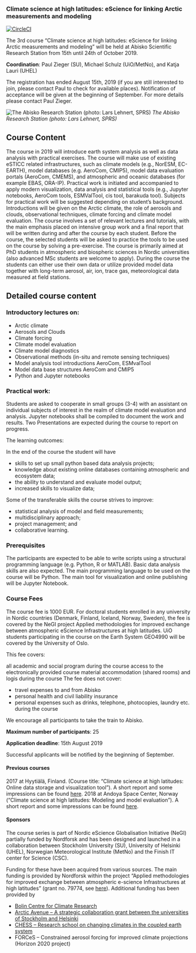### Climate science at high latitudes: eScience for linking Arctic measurements and modeling

[![CircleCI](https://circleci.com/gh/NordicESMhub/NEGI-Abisko-2019.svg?style=svg&circle-token=708328c3d6428a29f49027f0a5e316fc32850dac)](https://circleci.com/gh/NordicESMhub/NEGI-Abisko-2019)

The 3rd course “Climate science at high latitudes: eScience for linking Arctic measurements and modeling” will be held at Abisko Scientific Research Station from 15th until 24th of October 2019.

**Coordination**: Paul Zieger (SU), Michael Schulz (UiO/MetNo), and Katja Lauri (UHEL)

The registration has ended August 15th, 2019 (if you are still interested to join, please contact Paul to check for available places). Notification of acceptance will be given at the beginning of September. For more details please contact Paul Zieger.


![The Abisko Research Station (photo: Lars Lehnert, SPRS)](https://www.aces.su.se/aces/wp-content/uploads/2019/05/abisko-naturvetenskapliga-station-lars-lehnert.jpg)
*The Abisko Research Station (photo: Lars Lehnert, SPRS)*

## Course Content
The course in 2019 will introduce earth system analysis as well as data analysis with practical exercises. The course will make use of existing eSTICC related infrastructures, such as climate models (e.g., NorESM, EC-EARTH), model databases (e.g. AeroCom, CMIP5), model data evaluation portals (AeroCom, CMEMS), and atmospheric and oceanic databases (for example EBAS, ORA-IP). Practical work is initiated and accompanied to apply modern visualization, data analysis and statistical tools (e.g., Jupyter notebooks, AeroCom tools, ESMValTool, cis tool, barakuda tool). Subjects for practical work will be suggested depending on student’s background. Introductions will be given on the Arctic climate, the role of aerosols and clouds, observational techniques, climate forcing and climate model evaluation. The course involves a set of relevant lectures and tutorials, with the main emphasis placed on intensive group work and a final report that will be written during and after the course by each student. Before the course, the selected students will be asked to practice the tools to be used on the course by solving a pre-exercise. The course is primarily aimed at PhD students in atmospheric and biospheric sciences in Nordic universities (also advanced MSc students are welcome to apply). During the course the students can either use their own data or utilize provided model data together with long-term aerosol, air, ion, trace gas, meteorological data measured at field stations.

## Detailed course content

### Introductory lectures on:

- Arctic climate
- Aerosols and Clouds
- Climate forcing
- Climate model evaluation
- Climate model diagnostics
- Observational methods (in-situ and remote sensing techniques)
- Model analysis tool introductions AeroCom, ESMvalTool
- Model data base structures AeroCom and CMIP5
- Python and Jupyter notebooks

### Practical work:

Students are asked to cooperate in small groups (3-4) with an assistant on individual subjects of interest in the realm of climate model evaluation and analysis. Jupyter notebooks shall be compiled to document the work and results. Two Presentations are expected during the course to report on progress.

The learning outcomes:

In the end of the course the student will have

- skills to set up small python based data analysis projects;
- knowledge about existing online databases containing atmospheric and ecosystem data;
- the ability to understand and evaluate model output;
- increased skills to visualize data;

Some of the transferable skills the course strives to improve:

- statistical analysis of model and field measurements;
- multidisciplinary approach;
- project management; and
- collaborative learning.

### Prerequisites

The participants are expected to be able to write scripts using a structural programming language (e.g. Python, R or MATLAB). Basic data analysis skills are also expected. The main programming language to be used on the course will be Python. The main tool for visualization and online publishing will be Jupyter Notebook.

### Course Fees

The course fee is 1000 EUR. 
For doctoral students enrolled in any university in Nordic countries (Denmark, Finland, Iceland, Norway, Sweden), the fee is covered by the NeGI project Applied methodologies for improved exchange between atmospheric eScience Infrastructures at high latitudes. UiO students participating in the course on the Earth System GEO4990 will be covered by the University of Oslo.

This fee covers:

all academic and social program during the course
access to the electronically provided course material
accommodation (shared rooms) and logis during the course
The fee does not cover:

- travel expenses to and from Abisko
- personal health and civil liability insurance
- personal expenses such as drinks, telephone, photocopies, laundry etc. during the course

We encourage all participants to take the train to Abisko.

**Maximum number of participants**: 25

**Application deadline**: 15th August 2019

Successful applicants will be notified by the beginning of September.

#### Previous courses
2017 at Hyytiälä, Finland. (Course title:  “Climate science at high latitudes: Online data storage and visualization tool”). A short report and some impressions can be found [here](https://www.aces.su.se/report-from-the-first-nordic-workshop-on-e-science-tools-for-climate-research/).
2018 at Andoya Space Center, Norway (“Climate science at high latitudes: Modeling and model evaluation”). A short report and some impressions can be found [here](https://www.aces.su.se/learning-new-e-science-tools-for-climate-research-in-norwegian-andoya/?highlight=NeGI).

#### Sponsors
The course series is part of Nordic eScience Globalisation Initiative (NeGI) partially funded by Nordforsk and has been designed and launched in a collaboration between Stockholm University (SU), University of Helsinki (UHEL), Norwegian Meteorological Institute (MetNo) and the Finish IT center for Science (CSC).

Funding for these have been acquired from various sources. The main funding is provided by Nordforsk within the project “Applied methodologies for improved exchange between atmospheric e-science Infrastructures at high latitudes” (grant no. 79774, see [here](https://www.nordforsk.org/en/programmes-and-projects/projects/applied-methodologies-for-improved-exchange-between-atmospheric-e-science-infrastructures-at-high-latitudes)). Additional funding has been provided by

- [Bolin Centre for Climate Research](https://bolin.su.se/index.php/education)
- [Arctic Avenue – A strategic collaboration grant between the universities of Stockholm and Helsinki](https://bolin.su.se/arcticavenue)
- [CHESS – Research school on changing climates in the coupled earth system](https://chess.w.uib.no/)
- FORCeS – Constrained aerosol forcing for improved climate projections (Horizon 2020 project)
